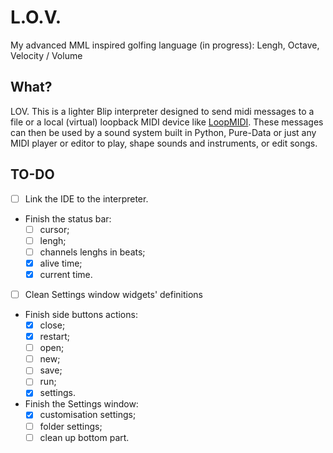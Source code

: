 # L.O.V.
My advanced MML inspired golfing language (in progress): Lengh, Octave, Velocity / Volume

## What?
LOV. This is a lighter Blip interpreter designed to send midi messages to a file or a local (virtual) loopback MIDI device like <a href="https://www.tobias-erichsen.de/software/loopmidi.html">LoopMIDI</a>. These messages can then be used by a sound system built in Python, Pure-Data or just any MIDI player or editor to play, shape sounds and instruments, or edit songs.

## TO-DO
- [ ] Link the IDE to the interpreter.
- Finish the status bar:
  - [ ] cursor;
  - [ ] lengh;
  - [ ] channels lenghs in beats;
  - [x] alive time;
  - [x] current time.
- [ ] Clean Settings window widgets' definitions
- Finish side buttons actions:
  - [x] close;
  - [x] restart;
  - [ ] open;
  - [ ] new;
  - [ ] save;
  - [ ] run;
  - [x] settings.
- Finish the Settings window:
  - [x] customisation settings;
  - [ ] folder settings;
  - [ ] clean up bottom part.